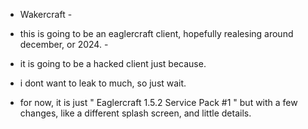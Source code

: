 - Wakercraft -

- this is going to be an eaglercraft client, hopefully realesing around december, or 2024. -

- it is going to be a hacked client just because.

- i dont want to leak to much, so just wait.
-  for now, it is just " Eaglercraft 1.5.2 Service Pack #1 " but with a few changes, like a different splash screen, and little details.
